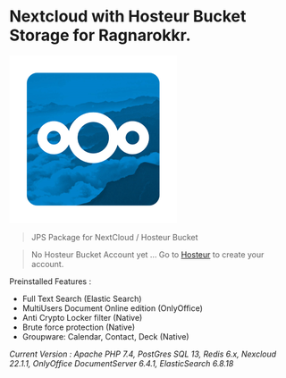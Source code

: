 # Nextcloud with Hosteur Bucket Storage for Ragnarokkr.

![nextcloud logo](/images/logo.png)

>JPS Package for NextCloud / Hosteur Bucket

>No Hosteur Bucket Account yet ...
>Go to [Hosteur](https://www.hosteur.com/business/stockage/bucket) to create your account.

Preinstalled Features :
 - Full Text Search (Elastic Search)
 - MultiUsers Document Online edition (OnlyOffice)
 - Anti Crypto Locker filter (Native)
 - Brute force protection (Native)
 - Groupware: Calendar, Contact, Deck (Native)

*Current Version : Apache PHP 7.4, PostGres SQL 13, Redis 6.x, Nexcloud 22.1.1, OnlyOffice DocumentServer 6.4.1, ElasticSearch 6.8.18*